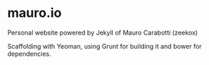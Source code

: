 mauro.io
========

Personal website powered by Jekyll of Mauro Carabotti (zeekox)

Scaffolding with Yeoman, using Grunt for building it and bower for dependencies.


